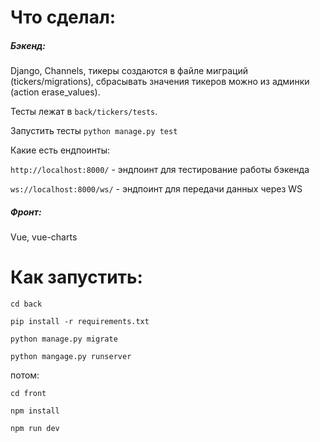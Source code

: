 # Что сделал:

##### Бэкенд: 

Django, Channels, тикеры создаются в файле миграций 
(tickers/migrations), сбрасывать значения тикеров можно
из админки (action erase_values).

Тесты лежат в `back/tickers/tests`.

Запустить тесты `python manage.py test`

Какие есть ендпоинты:

`http://localhost:8000/` - эндпоинт для тестирование работы бэкенда

`ws://localhost:8000/ws/` - эндпоинт для передачи данных через WS
 
##### Фронт: 

Vue, vue-charts

# Как запустить:

`cd back`

`pip install -r requirements.txt`

`python manage.py migrate`

`python mangage.py runserver`

потом:

`cd front`

`npm install`

`npm run dev`